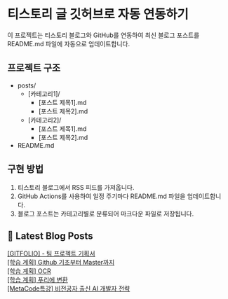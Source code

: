 
# 티스토리 글 깃허브로 자동 연동하기

이 프로젝트는 티스토리 블로그와 GitHub를 연동하여 최신 블로그 포스트를 README.md 파일에 자동으로 업데이트합니다.

## 프로젝트 구조

- posts/
  - [카테고리1]/
    - [포스트 제목1].md
    - [포스트 제목2].md
  - [카테고리2]/
    - [포스트 제목1].md
    - [포스트 제목2].md
- README.md

## 구현 방법

1. 티스토리 블로그에서 RSS 피드를 가져옵니다.
2. GitHub Actions를 사용하여 일정 주기마다 README.md 파일을 업데이트합니다.
3. 블로그 포스트는 카테고리별로 분류되어 마크다운 파일로 저장됩니다.

## 📕 Latest Blog Posts

<a href="https://eunmastudio.tistory.com/40">[GITFOLIO] - 팀 프로젝트 기획서</a></br><a href="https://eunmastudio.tistory.com/39">[학습 계획] Github 기초부터 Master까지</a></br><a href="https://eunmastudio.tistory.com/38">[학습 계획] OCR</a></br><a href="https://eunmastudio.tistory.com/37">[학습 계획] 푸리에 변환</a></br><a href="https://eunmastudio.tistory.com/36">[MetaCode특강] 비전공자 출신 AI 개발자 전략</a></br>